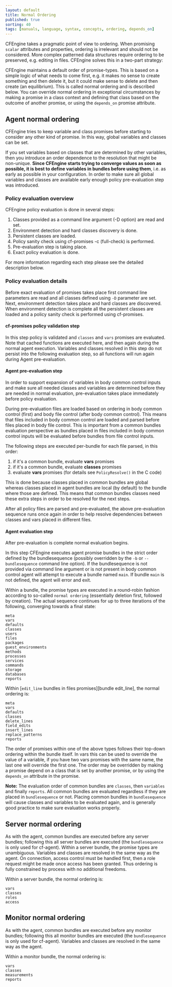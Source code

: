 ```yaml
---
layout: default
title: Normal Ordering
published: true
sorting: 40
tags: [manuals, language, syntax, concepts, ordering, depends_on]
---
```


CFEngine takes a pragmatic point of view to ordering. When promising `scalar`
attributes and properties, ordering is irrelevant and should not be considered.
More complex patterned data structures require ordering to be preserved, e.g.
editing in files. CFEngine solves this in a two-part strategy:

CFEngine maintains a default order of promise-types. This is based on a simple
logic of what needs to come first, e.g. it makes no sense to create something
and then delete it, but it could make sense to delete and then create (an
equilibrium). This is called normal ordering and is described below.  You can
override normal ordering in exceptional circumstances by making a promise in a
class context and defining that class based on the outcome of another promise,
or using the `depends_on` promise attribute.

## Agent normal ordering

CFEngine tries to keep variable and class promises before starting to consider
any other kind of promise. In this way, global variables and classes can be set.

If you set variables based on classes that are determined by other variables,
then you introduce an order dependence to the resolution that might be
non-unique. **Since CFEngine starts trying to converge values as soon as
possible, it is best to define variables in bundles before using them**, i.e.
as early as possible in your configuration. In order to make sure all global
variables and classes are available early enough policy pre-evaluation step was
introduced.

### Policy evaluation overview

CFEngine policy evaluation is done in several steps:

1. Classes provided as a command line argument (-D option) are read and set.
1. Environment detection and hard classes discovery is done.
1. Persistent classes are loaded.
1. Policy sanity check using cf-promises -c (full-check) is performed.
1. Pre-evaluation step is taking place.
1. Exact policy evaluation is done.


For more information regarding each step please see the detailed description
below.

### Policy evaluation details

Before exact evaluation of promises takes place first command line parameters
are read and all classes defined using `-D` parameter are set. Next,
environment detection takes place and hard classes are discovered.  When
environment detection is complete all the persistent classes are loaded and a
policy sanity check is performed using cf-promises.

#### cf-promises policy validation step

In this step policy is validated and `classes` and `vars` promises are
evaluated.  Note that cached functions are executed here, and then again during
the normal agent execution. Variables and classes resolved in this step do not
persist into the following evaluation step, so all functions will run again
during Agent pre-evaluation.

#### Agent pre-evaluation step

In order to support expansion of variables in body common control inputs and
make sure all needed classes and variables are determined before they are
needed in normal evaluation, pre-evaluation takes place immediately before
policy evaluation.

During pre-evaluation files are loaded based on ordering in body common control
(first) and body file control (after body common control). This means that
files included in body common control are loaded and parsed before files
placed in body file control. This is important from a common bundles
evaluation perspective as bundles placed in files included in body common
control inputs will be evaluated before bundles from file control inputs.

The following steps are executed per-bundle for each file parsed, in this order:
1. if it's a common bundle, evaluate **vars** promises
2. if it's a common bundle, evaluate **classes** promises
3. evaluate **vars** promises
(for details see `PolicyResolve()` in the C code)

This is done because classes placed in common bundles
are global whereas classes placed in agent bundles are local (by default) to
the bundle where those are defined. This means that common bundles
classes need these extra steps in order to be resolved for the next steps.

After all policy files are parsed and pre-evaluated, the above pre-evaluation
sequence runs once again in
order to help resolve dependencies between classes and vars placed in
different files.

#### Agent evaluation step

After pre-evaluation is complete normal evaluation begins.

In this step CFEngine executes agent promise bundles in the strict order
defined by the bundlesequence (possibly overridden by the `-b` or
`--bundlesequence` command line option). If the bundlesequence is not provided
via command line argument or is not present in body common control agent will
attempt to execute a bundle named `main`. If bundle `main` is not defined, the
agent will error and exit.

Within a bundle, the promise types are executed in a round-robin fashion
according to so-called `normal ordering` (essentially deletion first, followed
by creation). The actual sequence continues for up to three iterations of the
following, converging towards a final state:

    meta
    vars
    defaults
    classes
    users
    files
    packages
    guest_environments
    methods
    processes
    services
    commands
    storage
    databases
    reports

Within [`edit_line` bundles in files promises][bundle edit_line],
the normal ordering is:

    meta
    vars
    defaults
    classes
    delete_lines
    field_edits
    insert_lines
    replace_patterns
    reports

The order of promises within one of the above types follows their top-down
ordering within the bundle itself. In vars this can be used to override the
value of a variable, if you have two vars promises with the same name, the
last one will override the first one. The order may be overridden by making a
promise depend on a class that is set by another promise, or by using the
`depends_on` attribute in the promise.

**Note:** The evaluation order of common bundles are `classes`, then
`variables` and finally `reports`. All common bundles are evaluated regardless
if they are placed in `bundlesequence` or not. Placing common bundles in
`bundlesequence` will cause classes and variables to be evaluated again, and is
generally good practice to make sure evaluation works properly.

## Server normal ordering

As with the agent, common bundles are executed before any server bundles;
following this all server bundles are executed (the `bundlesequence` is only
used for cf-agent). Within a server bundle, the promise types are unambiguous.
Variables and classes are resolved in the same way as the agent. On
connection, access control must be handled first, then a role request might be
made once access has been granted. Thus ordering is fully constrained by
process with no additional freedoms.

Within a server bundle, the normal ordering is:

    vars
    classes
    roles
    access

## Monitor normal ordering

As with the agent, common bundles are executed before any monitor bundles;
following this all monitor bundles are executed (the `bundlesequence` is only
used for cf-agent). Variables and classes are resolved in the same way as the
agent.

Within a monitor bundle, the normal ordering is:

    vars
    classes
    measurements
    reports

<!---
### Knowledge normal ordering

As with the agent, common bundles are executed before any knowledge bundles; following this all knowledge bundles are executed (the bundlesequence is only used for cf-agent). Variables and classes are resolved in the same way as the agent.

Within a knowledge bundle, the normal ordering is:

    vars
    classes
    topics
    occurrences
    inferences
    reports
-->
